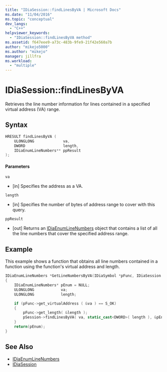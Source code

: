 ```yaml
---
title: "IDiaSession::findLinesByVA | Microsoft Docs"
ms.date: "11/04/2016"
ms.topic: "conceptual"
dev_langs:
  - "C++"
helpviewer_keywords:
  - "IDiaSession::findLinesByVA method"
ms.assetid: f647eee9-a73c-483b-9fe9-21f42e560a7b
author: "mikejo5000"
ms.author: "mikejo"
manager: jillfra
ms.workload:
  - "multiple"
---
```

# IDiaSession::findLinesByVA
Retrieves the line number information for lines contained in a specified virtual address (VA) range.

## Syntax

```C++
HRESULT findLinesByVA (
    ULONGLONG             va,
    DWORD                 length,
    IDiaEnumLineNumbers** ppResult
);
```

#### Parameters
`va`
- [in] Specifies the address as a VA.

`length`
- [in] Specifies the number of bytes of address range to cover with this query.

`ppResult`
- [out] Returns an [IDiaEnumLineNumbers](../../debugger/debug-interface-access/idiaenumlinenumbers.md) object that contains a list of all the line numbers that cover the specified address range.

## Example
This example shows a function that obtains all line numbers contained in a function using the function's virtual address and length.

```C++
IDiaEnumLineNumbers *GetLineNumbersByVA(IDiaSymbol *pFunc, IDiaSession *pSession)
{
    IDiaEnumLineNumbers* pEnum = NULL;
    ULONGLONG            va;
    ULONGLONG            length;

    if (pFunc->get_virtualAddress ( &va ) == S_OK)
    {
        pFunc->get_length( &length );
        pSession->findLinesByVA( va, static_cast<DWORD>( length ), &pEnum );
    }
    return(pEnum);
}
```

## See Also
- [IDiaEnumLineNumbers](../../debugger/debug-interface-access/idiaenumlinenumbers.md)
- [IDiaSession](../../debugger/debug-interface-access/idiasession.md)
